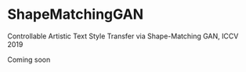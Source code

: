 # ShapeMatchingGAN
Controllable Artistic Text Style Transfer via Shape-Matching GAN, ICCV 2019


Coming soon
